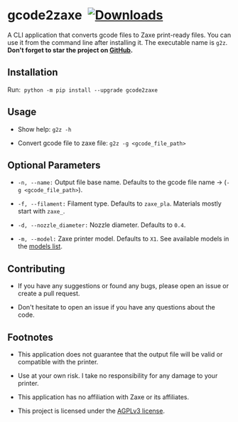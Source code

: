 # gcode2zaxe &nbsp;[![Downloads](https://static.pepy.tech/personalized-badge/gcode2zaxe?period=total&units=international_system&left_color=blue&right_color=yellow&left_text=Downloads)](https://pypi.org/project/gcode2zaxe/)

A CLI application that converts gcode files to Zaxe print-ready files. You can use it from the command line after installing it. The executable name is `g2z`. **Don't forget to star the project on [GitHub](https://github.com/egeakman/gcode2zaxe).**

## Installation

Run:&nbsp; ``python -m pip install --upgrade gcode2zaxe``

## Usage

* Show help: ``g2z -h``

* Convert gcode file to zaxe file: ``g2z -g <gcode_file_path>``

## Optional Parameters

* ``-n, --name:`` Output file base name. Defaults to the gcode file name -> (``-g <gcode_file_path>``).

* ``-f, --filament:`` Filament type. Defaults to ``zaxe_pla``. Materials mostly start with ``zaxe_``.

* ``-d, --nozzle_diameter:`` Nozzle diameter. Defaults to ``0.4``.

* ``-m, --model:`` Zaxe printer model. Defaults to ``X1``. See available models in the [models list](https://github.com/egeakman/gcode2zaxe/blob/master/gcode2zaxegui/resources.json).

## Contributing

* If you have any suggestions or found any bugs, please open an issue or create a pull request.

* Don't hesitate to open an issue if you have any questions about the code.

## Footnotes

* This application does not guarantee that the output file will be valid or compatible with the printer.

* Use at your own risk. I take no responsibility for any damage to your printer.

* This application has no affiliation with Zaxe or its affiliates.

* This project is licensed under the [AGPLv3 license](https://raw.githubusercontent.com/egeakman/gcode2zaxe/master/LICENSE).
